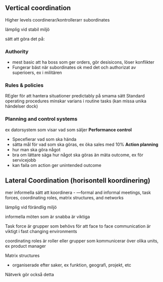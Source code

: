 
## Vertical coordination
Higher levels coordinerar/kontrollerarr subordinates

lämplig vid stabil miljö

sätt att göra det på: 
### Authority
- mest basic att ha boss som ger orders, gör desisicons, löser konflikter
- Fungerar bäst när subordinates ok med det och authorizat av superioers, ex i militären

### Rules & policies
REgler för att hantera situationer predictably på smama sätt
Standard operating procedures minskar varians i routine tasks (kan missa unika händelser dock)

### Planning and control systems
ex datorsystem som visar vad som säljer
**Performance control**
- Specefierar vad som ska hända
- sätta mål för vad som ska göras, ex öka sales med 10%
**Action planning**
- hur man ska göra något
- bra om lättare säga hur något ska göras än mäta outcome, ex för servicejobb
- kan faila om action ger unintended outcome


## Lateral Coordination (horisontell koordinering)
mer informella sätt att koordinera - —formal and informal meetings, task forces, coordinating roles, matrix structures, and networks

lämplig vid förändlig miljö

informella möten som är snabba är viktiga

Task force är grupper som behövs för att face to face communication är viktigt i fast changing environments

coordinating roles är roller eller grupper som kommunicerar över olika units, ex product manager

Matrix structures
- organiserade efter saker, ex funktion, geografi, projekt, etc

Nätverk gör också detta